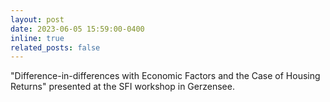 ```yaml
---
layout: post
date: 2023-06-05 15:59:00-0400
inline: true
related_posts: false
---
```



"Difference-in-differences with Economic Factors and the Case of Housing Returns" presented at the SFI workshop in Gerzensee.
